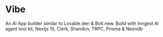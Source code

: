 # Vibe
An AI App builder similar to Lovable.den &  Bolt.new. Build  with Inngest AI agent tool kit, Nextjs 15, Clerk, Shandcn, TRPC, Prisma & Neondb
